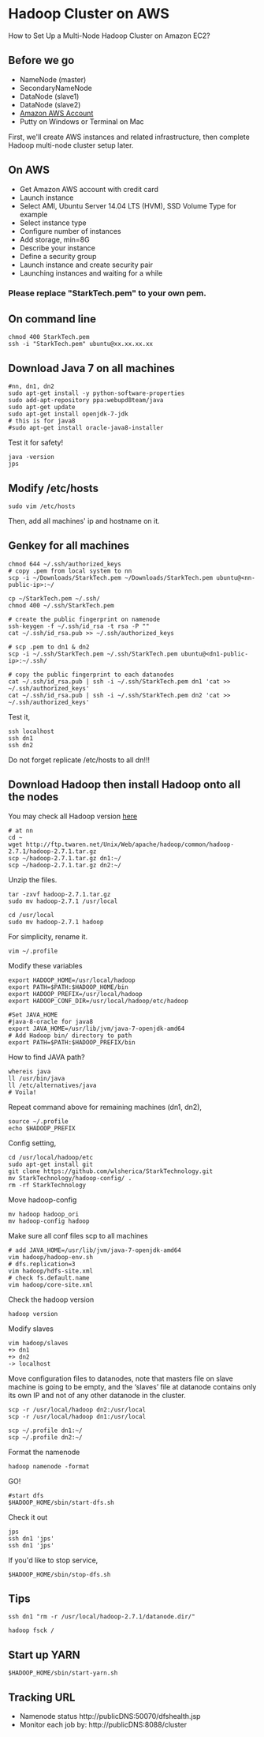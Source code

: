 # Hadoop Cluster on AWS

How to Set Up a Multi-Node Hadoop Cluster on Amazon EC2?

## Before we go
- NameNode (master)
- SecondaryNameNode
- DataNode (slave1)
- DataNode (slave2)
- [Amazon AWS Account](http://aws.amazon.com/)
- Putty on Windows or Terminal on Mac

First, we'll create AWS instances and related infrastructure, then complete Hadoop multi-node cluster setup later.

## On AWS 
- Get Amazon AWS account with credit card
- Launch instance
- Select AMI, Ubuntu Server 14.04 LTS (HVM), SSD Volume Type for example
- Select instance type
- Configure number of instances
- Add storage, min=8G
- Describe your instance
- Define a security group
- Launch instance and create security pair
- Launching instances and waiting for a while

### Please replace "StarkTech.pem" to your own pem.
## On command line
```shell
chmod 400 StarkTech.pem
ssh -i "StarkTech.pem" ubuntu@xx.xx.xx.xx
```
## Download Java 7 on all machines
```shell
#nn, dn1, dn2
sudo apt-get install -y python-software-properties 
sudo add-apt-repository ppa:webupd8team/java
sudo apt-get update
sudo apt-get install openjdk-7-jdk
# this is for java8
#sudo apt-get install oracle-java8-installer
```
Test it for safety!
```shell
java -version
jps
```
## Modify /etc/hosts
```shell
sudo vim /etc/hosts
```
Then, add all machines' ip and hostname on it.

## Genkey for all machines
```shell
chmod 644 ~/.ssh/authorized_keys
# copy .pem from local system to nn 
scp -i ~/Downloads/StarkTech.pem ~/Downloads/StarkTech.pem ubuntu@<nn-public-ip>:~/

cp ~/StarkTech.pem ~/.ssh/
chmod 400 ~/.ssh/StarkTech.pem

# create the public fingerprint on namenode
ssh-keygen -f ~/.ssh/id_rsa -t rsa -P ""
cat ~/.ssh/id_rsa.pub >> ~/.ssh/authorized_keys

# scp .pem to dn1 & dn2
scp -i ~/.ssh/StarkTech.pem ~/.ssh/StarkTech.pem ubuntu@<dn1-public-ip>:~/.ssh/

# copy the public fingerprint to each datanodes
cat ~/.ssh/id_rsa.pub | ssh -i ~/.ssh/StarkTech.pem dn1 'cat >> ~/.ssh/authorized_keys'
cat ~/.ssh/id_rsa.pub | ssh -i ~/.ssh/StarkTech.pem dn2 'cat >> ~/.ssh/authorized_keys'
```

Test it,
```shell
ssh localhost
ssh dn1
ssh dn2
```
Do not forget replicate /etc/hosts to all dn!!!

## Download Hadoop then install Hadoop onto all the nodes
You may check all Hadoop version [here](http://ftp.twaren.net/Unix/Web/apache/hadoop/common/)

```shell
# at nn
cd ~
wget http://ftp.twaren.net/Unix/Web/apache/hadoop/common/hadoop-2.7.1/hadoop-2.7.1.tar.gz
scp ~/hadoop-2.7.1.tar.gz dn1:~/
scp ~/hadoop-2.7.1.tar.gz dn2:~/
```

Unzip the files.
```shell
tar -zxvf hadoop-2.7.1.tar.gz 
sudo mv hadoop-2.7.1 /usr/local
```

```shell
cd /usr/local
sudo mv hadoop-2.7.1 hadoop
```

For simplicity, rename it.
```shell
vim ~/.profile
```
Modify these variables
```shell
export HADOOP_HOME=/usr/local/hadoop
export PATH=$PATH:$HADOOP_HOME/bin
export HADOOP_PREFIX=/usr/local/hadoop
export HADOOP_CONF_DIR=/usr/local/hadoop/etc/hadoop

#Set JAVA_HOME
#java-8-oracle for java8
export JAVA_HOME=/usr/lib/jvm/java-7-openjdk-amd64
# Add Hadoop bin/ directory to path
export PATH=$PATH:$HADOOP_PREFIX/bin
```
How to find JAVA path?
```shell
whereis java
ll /usr/bin/java
ll /etc/alternatives/java
# Voila! 
```

Repeat command above for remaining machines (dn1, dn2),
```shell
source ~/.profile
echo $HADOOP_PREFIX
```

Config setting,
```shell
cd /usr/local/hadoop/etc
sudo apt-get install git
git clone https://github.com/wlsherica/StarkTechnology.git
mv StarkTechnology/hadoop-config/ .
rm -rf StarkTechnology
```
Move hadoop-config
```shell
mv hadoop hadoop_ori
mv hadoop-config hadoop
```

Make sure all conf files scp to all machines
```shell
# add JAVA_HOME=/usr/lib/jvm/java-7-openjdk-amd64
vim hadoop/hadoop-env.sh
# dfs.replication=3
vim hadoop/hdfs-site.xml
# check fs.default.name
vim hadoop/core-site.xml 
```

Check the hadoop version
```shell
hadoop version
```

Modify slaves
```shell
vim hadoop/slaves
+> dn1
+> dn2
-> localhost
```

Move configuration files to datanodes, note that masters file on slave machine is going to be empty, and the ‘slaves’ file at datanode contains only its own IP and not of any other datanode in the cluster.

```shell
scp -r /usr/local/hadoop dn2:/usr/local
scp -r /usr/local/hadoop dn1:/usr/local

scp ~/.profile dn1:~/
scp ~/.profile dn2:~/
```
Format the namenode 
```shell
hadoop namenode -format
```
GO!
```shell
#start dfs
$HADOOP_HOME/sbin/start-dfs.sh
```
Check it out
```shell
jps
ssh dn1 'jps'
ssh dn1 'jps'
```
If you'd like to stop service,
```shell
$HADOOP_HOME/sbin/stop-dfs.sh
```
## Tips
```shell
ssh dn1 "rm -r /usr/local/hadoop-2.7.1/datanode.dir/"
```
```shell
hadoop fsck /
```
## Start up YARN
```shell
$HADOOP_HOME/sbin/start-yarn.sh
```
## Tracking URL
- Namenode status http://publicDNS:50070/dfshealth.jsp
- Monitor each job by: http://publicDNS:8088/cluster
